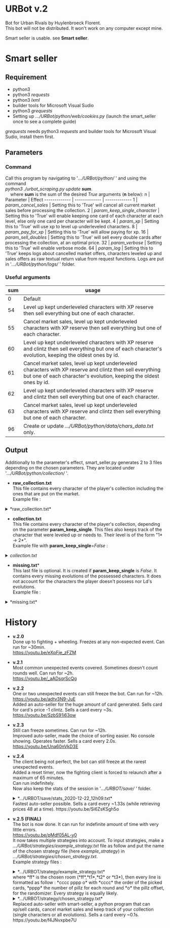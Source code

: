 # URBot v.2
Bot for Urban Rivals by Huylenbroeck Florent.  
This bot will not be distributed. It won't work on any computer except mine.  
  
Smart seller is usable. see **Smart seller**.
  
# Smart seller
## Requirement ##
- python3
- python3  *requests*
- python3  *lxml*
- builder tools for Microsoft Visual Sudio
- python3  *grequests*  
- Setting up *.../URBot/python/web/cookies.py* (launch the smart_seller once to see a complete guide)  

*grequests* needs python3 *requests* and builder tools for Microsoft Visual Sudio, install them first.  
## Parameters ##
### Command ###
Call this program by navigating to '*.../URBot/python/* ' and using the command  
*python3 ./urbot_scraping.py update **sum***.  
&nbsp;&nbsp;&nbsp;&nbsp;where **sum** is the sum of the desired *True* arguments (**n** below):
n  | Parameter | Effect
------------- | ------------- | -------------
 1 | *param_cancel_sales* | Setting this to 'True' will cancel all current market sales before processing the collection.
 2 | *param_keep_single_character* | Setting this to 'True' will enable keeping one card of each character at each level, else only one card per character will be kept.
 4 | *param_xp* | Setting this to 'True' will use xp to level up underleveled characters.
 8 | *param_pay_for_xp* | Setting this to 'True' will allow paying for xp.
 16 | *param_sell_doubles* | Setting this to 'True' will sell every double cards after processing the collection, at an optimal price.
 32 | *param_verbose* | Setting this to 'True' will enable verbose mode.
 64 | *param_log* | Setting this to 'True' keeps logs about cancelled market offers, characters leveled up and sales offers as raw textual return value from request functions. Logs are put in '*.../URBot/python/logs/* ' folder.
### Useful arguments ###
sum  | usage  
------------- | -------------
0 | Default
54 | Level up kept underleveled characters with XP reserve then sell everything but one of each character.
55 | Cancel market sales, level up kept underleveled characters with XP reserve then sell everything but one of each character.
60 | Level up kept underleveled characters with XP reserve and clintz then sell everything but one of each character's evolution, keeping the oldest ones by id.
61 | Cancel market sales, level up kept underleveled characters with XP reserve and clintz then sell everything but one of each character's evolution, keeping the oldest ones by id.
62 | Level up kept underleveled characters with XP reserve and clintz then sell everything but one of each character.
63 | Cancel market sales, level up kept underleveled characters with XP reserve and clintz then sell everything but one of each character.
96 | Create or update *.../URBot/python/data/chars_data.txt* only.  
## Output ##
Additionally to the parameter's effect, smart_seller.py generates 2 to 3 files depending on the chosen parameters. They are located under '*.../URBot/python/collection/* '.
- **raw_collection.txt**  
This file contains every character of the player's collection including the ones that are put on the market.  
Example file :
<details>
<summary>*raw_collection.txt*</summary>

      123 Natrang (x3) 1*-3*  
          616551985 1*  
          616719940 2*  
          129544906 3*  
      124 Sai_San (x4) 1*-4*  
          618514010 1*  
          622856929 2*  
          623232901 3*  
          425765630 4*  
      125 Tatane (x3) 1*-3*  
          615869020 1*  
          622662152 2*  
          170485662 3*  
      126 Nanook (x3) 1*-3*  
          619323141 1*  
          620587122 2*  
          9616941 3*  
      127 Akiko (x3) 1*-3*  
          612725422 1*  
          ...  
          616675942 2*  
      2051 Kola (x2) 1*-4*  
          624165264 1*  
          616559394 4*  
      2052 Gerdah (x4) 2*-5*  
          623219351 2*  
          624242421 3*  
          624165253 4*  
          622159315 5*  
      2053 Jakobs (x2) 1*-3*  
          623215595 1*  
          622160696 3*  
      2054 Matheo (x3) 1*-3*  
          623219356 1*  
          624165283 2*  
          622155128 3*  
      2055 Superpaquito (x2) 1*-4*  
          624165261 1*  
          622161676 4*  
      2056 El_D10S (x1) 3*-5*  
          625715329 5*  
</details>

- **collection.txt**  
This file contains every character of the player's collection, depending on the parameter **param_keep_single**.
This files also keeps track of the character that were leveled up or needs to. Their level is of the form "1* -> 2*".  
Example file with **param_keep_single**=*False* :
<details>
  <summary><i>collection.txt</i></summary>

      123 616551985 Natrang 1*  
      123 616719940 Natrang 2*  
      123 129544906 Natrang 3*  
      124 618514010 Sai_San 1*  
      124 622856929 Sai_San 2*  
      124 623232901 Sai_San 3*  
      124 425765630 Sai_San 4*  
      125 615869020 Tatane 1*  
      125 622662152 Tatane 2*  
      125 170485662 Tatane 3*  
      126 619323141 Nanook 1*  
      126 620587122 Nanook 2*  
      126 9616941 Nanook 3*  
      127 612725422 Akiko 1*  
      127 618547639 Akiko 1* -> 2*  
      127 432385009 Akiko 3*  
      128 622898813 Berserkgirl_Cr 1*  
      128 519421601 Berserkgirl_Cr 3*  
      129 615952306 Pino 1*  
      129 433507838 Pino 2*  
      ...  
      2048 616290277 Lom 2*  
      2049 622155131 El_Cascabel 3*  
      2049 624165249 El_Cascabel 4*  
      2049 616644292 El_Cascabel 5*  
      2050 623219354 Drivel 1*  
      2050 616675942 Drivel 2*  
      2051 624165264 Kola 1*  
      2051 616559394 Kola 4*  
      2052 623219351 Gerdah 2*  
      2052 624242421 Gerdah 3*  
      2052 624165253 Gerdah 1* -> 4*  
      2052 622159315 Gerdah 5*  
      2053 623215595 Jakobs 1*  
      2053 622160696 Jakobs 3*  
      2054 623219356 Matheo 1*  
      2054 624165283 Matheo 2*  
      2054 622155128 Matheo 3*  
      2055 624165261 Superpaquito 1*  
      2055 622161676 Superpaquito 4*  
      2056 625715329 El_D10S 5*  
</details>

- **missing.txt***  
This last file is optional. It is created if **param_keep_single** is *False*. It contains every missing evolutions of the possessed characters. It does not account for the characters the player doesn't possess nor Ld's evolutions.  
Example file :  
<details>
  <summary>*missing.txt*</summary>

    128 Berserkgirl_Cr 2*  
    158 Shawoman_Cr 2*  
    160 Yayoi_Cr 2*  
    162 Rass_Cr 2*  
    166 Zatman_Cr 1*  
    166 Zatman_Cr 2*  
    168 Armanda_Mt 1*  
    168 Armanda_Mt 2*  
    172 Ratanah_Mt 1*  
    172 Ratanah_Mt 2*  
    172 Ratanah_Mt 3*  
    182 Jackie_Cr 2*  
    182 Jackie_Cr 3*  
    187 Vermyn_N 2*  
    189 Lyse_Teria_Mt 1*  
    189 Lyse_Teria_Mt 2*  
    190 Vickie_Cr 2*  
    190 Vickie_Cr 3*  
    195 Lao_Cr 3*  
    195 Lao_Cr 4*  
    ...  
    2026 Palamu 3*  
    2026 Palamu 4*  
    2029 Timbo_K 3*  
    2029 Timbo_K 4*  
    2036 Glaxo 3*  
    2036 Glaxo 4*  
    2037 Miss_Denna 2*  
    2039 Edmund 1*  
    2041 Zinzinxxt 2*  
    2041 Zinzinxxt 3*  
    2043 C-Ortez 3*  
    2044 Banzai 2*  
    2046 Divus 1*  
    2046 Divus 2*  
    2051 Kola 2*  
    2051 Kola 3*  
    2053 Jakobs 2*  
    2055 Superpaquito 2*  
    2055 Superpaquito 3*  
    2056 El_D10S 3*  
    2056 El_D10S 4*  
</details>

# History
- **v.2.0**  
Done up to fighting + wheeling. Freezes at any non-expected event. Can run for ~30min.  
https://youtu.be/eXpFje_zFZM  
  
- **v.2.1**  
Most common unexpected events covered. Sometimes doesn't count rounds well. Can run for ~2h.  
https://youtu.be/_aADsqrScQg  
  
- **v.2.2**  
One or two unexpected events can still freeze the bot. Can run for ~12h.  
https://youtu.be/adtv3N9-JuE  
Added an auto-seller for the huge amount of card generated. Sells card for card's price -1 clintz. Sells a card every ~3s.  
https://youtu.be/SzbS91i63ow  
  
- **v.2.3**  
Still can freeze sometimes. Can run for ~12h.  
Improved auto-seller, made the choice of sorting easier. No console showing. Operates faster. Sells a card every 2.0s.  
https://youtu.be/Una60nVkD3E  

- **v.2.4**  
The client being not perfect, the bot can still freeze at the rarest unexpected events.  
Added a reset timer, now the fighting client is forced to relaunch after a maximum of 65 minutes.  
Can run indefinitely.  
Now also keep the stats of the session in '*.../URBOT/save/ '*  folder.  
    <details>
    <summary>*.../URBOT/save/stats_2020-12-22_12h09.txt*</summary>

        === STATS ===  
        Start    2020/12/21 21:00:57  
        End      2020/12/22 12:09:04  
        Duration            14:37:00  
        Views    1  
        Points   5277  
        Fights   485  
        Wins     252  
        Loses    229  
        Draws    4  
        WR       52%  
        === DEBUG ===  
        Time until next reset (min)                           27min.   
        Winkills $timer > 60                                  28  
        Winkills $timer > 68                                  0  
        Winkills from fight not launching                     0  
        Winkills from ennemy left/already in matchmaking      0  
        Winkills from fight not expiring                      0  
        Winkills from unable to play card                     0  
        Winkills from your missions panel on wheeling client  2  
        Winkill total                                         30  
        =============  
    </details>  
    Fastest auto-seller possible. Sells a card every ~1.33s (while retrieving prices 48 at a time).   
    https://youtu.be/Si6ZsKSgh5o  
  
- **v.2.5 (FINAL)**  
The bot is now done. It can run for indefinite amount of time with very little errors.  
https://youtu.be/pMdf05AL-y0  
It now takes multiple strategies into account. 
To input strategies, make a *.../URBot/strategies/example_strategy.txt* file as follow and put the name of the chosen strategy file (here *example_strategy*) in *.../URBot/strategies/chosen_strategy.txt*.  
Example strategy files :  
  <details>  
  <summary>*.../URBOT/strategy/example_strategy.txt*</summary>  

        ff
        1234 3333 2  
        2134 3333 2  
        3124 3333 2  
        1324 3333 2  
        2314 3333 2  
        3214 3333 2  
        3241 3333 2  
        2341 3333 2  
        4321 3333 2  
        3421 3333 2  
        2431 3333 2  
        4231 3333 2  
        4132 3333 2  
        1432 3333 2  
        3412 3333 2  
        4312 3333 2  
        1342 3333 2  
        3142 3333 2  
        2143 3333 2  
        1243 3333 2  
        4213 3333 2  
        2413 3333 2  
        1423 3333 2  
        4123 3333 2  
  </details>  
  where *ff* is the chosen room (*ff*,*t1*,*t2* or *t3*),  
  then every line is formatted as follow :  
  *cccc pppp o*  
  with  *cccc* the order of the picked cards, *pppp* the number of pillz for each round and *o* the pillz offset, for the randomizer.
  Every strategy is equally likely.
  
   <details>  
  <summary>*.../URBOT/strategy/chosen_strategy.txt*</summary>  
  
    example_strategy  
  </details>   
  Replaced auto-seller  with smart-seller, a python program that can xp/sell cards, cancel market sales and keep track of your collection (single characters or all evolutions). Sells a card every ~0.1s.  
  https://youtu.be/f4JNvxpbe7U   
